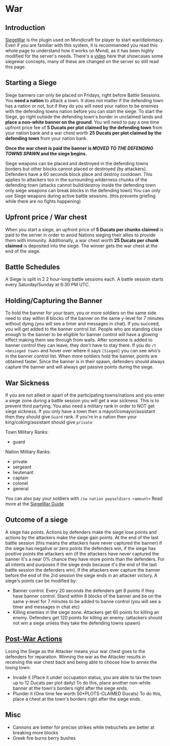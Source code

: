 # War

## Introduction

[SiegeWar](https://github.com/TownyAdvanced/SiegeWar/wiki/Siege-War-User-Guide) is the plugin used on Mvndicraft for player to start war/diplomacy.
Even if you are familiar with this system, it is recommended you read this whole page to understand how it works on Mvndi,
as it has been highly modified for the server's needs.
There's a [video](https://www.youtube.com/watch?v=raiAhk2Ru5Y) here that showcases some siegewar concepts, many of these are changed on the server so still read this page.

## Starting a Siege

Siege banners can only be placed on Fridays, right before Battle Sessions.
You **need a nation** to attack a town. It does not matter if the defending town has a nation or not, but if they do you will need your nation to be enemies with the defending towns nation before you can start the siege.
To start the Siege, go right outside the defending town's border in unclaimed lands and **place a non-white banner on the ground**.
You will need to pay a one time upfront price fee of **5 Ducats per plot claimed by the defending town** from your nation bank and a war chest worth **25 Ducats per plot claimed by the defending town** from your nation bank.

**Once the war chest is paid the banner is _MOVED TO THE DEFENDING TOWNS SPAWN_ and the siege begins.**

Siege weapons can be placed and destroyed in the defending towns borders but other blocks cannot placed or destroyed (by attackers). Defenders have a 60 seconds block place and destroy cooldown. This applies to attackers too in the surrounding wilderness chunks of the defending town (attacks cannot build/destroy inside the defending town only siege weapons can break blocks in the defending town)
You can only use Siege weapons during active battle sessions. (this prevents griefing while there are no fights happening)

## Upfront price / War chest

When you start a siege, an upfront price of **5 Ducats per chunks claimed** is paid to the server in order to avoid Nations sieging their allies to provide them with immunity.
Additionally, a war chest worth **25 Ducats per chunk claimed** is deposited into the siege. The winner gets the war chest at the end of the siege.

## Battle Schedules

A Siege is split in 2 2 hour-long battle sessions each.
A battle session starts every Saturday/Sunday at 6:30 PM UTC.

## Holding/Capturing the Banner

To hold the banner for your team, you or more soldiers on the same side need to stay within 8 blocks of the banner on the same y-level for 7 minutes without dying (you will see a timer and messages in chat). If you succeed, you will get added to the banner control list. People who are standing close enough to the banner to be eligible for banner control will have a glowing effect making them see through from walls. After someone is added to banner control they can leave, they don't have to stay there. If you do `/t <besieged town>` and hover over where it says `[Sieged]` you can see who's in the banner control list. When more soldiers hold the banner, points are obtained faster. Since the banner is in their spawn, defenders should always capture the banner and will always get passive points during the siege.

## War Sickness

If you are not allied or apart of the participating towns/nations and you enter a siege zone during a battle session you will get a war sickness. This is to prevent third partying. You also need a military rank in order to NOT get siege sickness. If you only have a town then a mayor/comayor/assistant then they should give `Guard` rank. If you're in a nation then your king/coking/assistant should give `private`

Town Military Ranks:

- guard

Nation Military Ranks:

- private
- sergeant
- lieutenant
- captain
- colonel
- general

You can also pay your soldiers with `/sw nation paysoldiers <amount>`
Read more at the [SiegeWar Guide](https://github.com/TownyAdvanced/SiegeWar/wiki/Siege-War-User-Guide#shield-assign-military-ranks)

## Outcome of a siege

A siege has points. Actions by defenders make the siege lose points and actions by the attackers make the siege gain points. At the end of the last battle session (this means the attackers have never captured the banner) if the siege has negative or zero points the defenders win, if the siege has positive points the attackers win (if the attackers have never captured the banner it's a near 0% chance they have more points than the defenders. For all intents and purposes if the siege ends because it's the end of the last battle session the defenders win).
If the attackers ever capture the banner before the end of the 2rd session the siege ends in an attacker victory.
A siege's points can be modified by:

- Banner control. Every 20 seconds the defenders get 8 points if they have banner control. Stand within 8 blocks of the banner and be on the same y-level for 7 minutes to be added to banne control (you will see a timer and messages in chat etc)
- Killing enemies in the siege zone. Attackers get 60 points for killing an enemy. Defenders get 120 points for killing an enemy. (attackers should not win a siege unless they take the defending towns spawn)

## [Post-War Actions](https://github.com/TownyAdvanced/SiegeWar/wiki/Siege-War-User-Guide#trophy-win-siege)

Losing the Siege as the Attacker means your war chest goes to the defenders for reparation.
Winning the war as the Attacker results in receiving the war chest back and being able to choose how to annex the losing town:

- Invade it (Place it under occupation status, you are able to tax the town up to 12 Ducats per plot daily)
  To do this, place another non-white banner at the town's borders right after the siege ends.
- Plunder it (One time fee worth 50*PLOTS-CLAIMED Ducats)
  To do this, place a chest at the town's borders right after the siege ends.

## Misc

- Cannons are better for precise strikes while trebuchets are better at breaking more blocks
- Greek fire burns berry bushes
